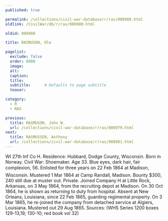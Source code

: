 ```yaml
---
published: true

permalink: /collections/civil-war-database/r/ras/008980.html
oldlink: /CivilWar/db/r/ras/008980.html

oldid: 008980

title: RASMUSON, Ole

pagelist:
  exclude: false
  order: 8980
  image: 
  alt:
  caption:
  title:
  subtitle:      # Defaults to page subtitle
  teaser:

category: 
  - R 
  - RAS

previous:
  title: RASMUSON, John W.
  url: /collections/civil-war-database/r/ras/008979.html  
next:
  title: RASMUSSEN, Anthony
  url: /collections/civil-war-database/r/ras/008981.html   
---
```

WI 27th Inf Co H. Residence: Hubbard, Dodge County, Wisconsin. Born in Norway. Civil War: Shoemaker. Age 33. Blue eyes, dark hair, fair complexion, 5&#146;6&#148;. Enlisted for three years on 22 Feb 1864 at Madison, Wisconsin. Mustered 1 Mar 1864 at Camp Randall, Madison. Bounty $300, 240 still due at muster out. Private. Joined Company H at Little Rock, Arkansas, on 3 May 1864, from the recruiting depot at Madison. On 30 Oct 1864, he is shown as returning to duty from hospital. Absent at New Orleans, Louisiana, since 22 Feb 1865, guarding regimental property. On 3 Mar 1865, he re-joined the company from detached service at Algiers, Louisiana. Mustered out 29 Aug 1865. Sources: (WHS Series 1200 boxes 129-13,19; 130-10; red book vol 32)